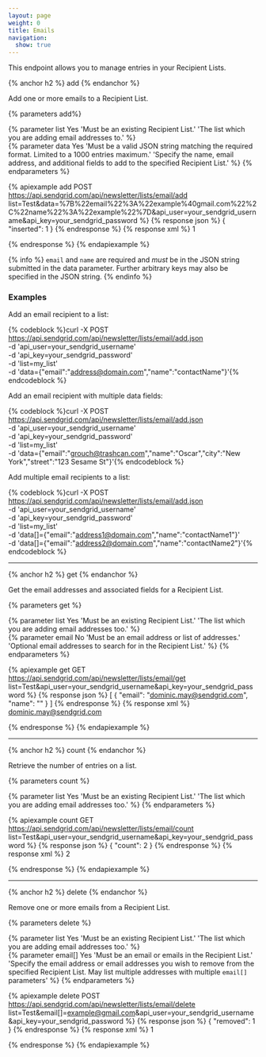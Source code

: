 ```yaml
---
layout: page
weight: 0
title: Emails
navigation:
  show: true
---
```


This endpoint allows you to manage entries in your Recipient Lists.

{% anchor h2 %}
add 
{% endanchor %}

Add one or more emails to a Recipient List.

{% parameters add%} 
  
  {% parameter list Yes 'Must be an existing Recipient List.' 'The list which you are adding email addresses to.' %}  
  {% parameter data Yes 'Must be a valid JSON string matching the required format. Limited to a 1000 entries maximum.' 'Specify the name, email address, and additional fields to add to the specified Recipient List.' %}
{% endparameters %}

{% apiexample add POST https://api.sendgrid.com/api/newsletter/lists/email/add list=Test&data=%7B%22email%22%3A%22example%40gmail.com%22%2C%22name%22%3A%22example%22%7D&api_user=your_sendgrid_username&api_key=your_sendgrid_password %}
  {% response json %}
{
  "inserted": 1
}
  {% endresponse %}
  {% response xml %}
<result>
   <inserted>1</inserted>
</result>

  {% endresponse %}
{% endapiexample %}

{% info %}
<code>email</code> and <code>name</code> are required and <em>must</em> be in the JSON string submitted in the data parameter. Further arbitrary keys may also be specified in the JSON string.
{% endinfo %}

### Examples

Add an email recipient to a list:

{% codeblock %}curl -X POST https://api.sendgrid.com/api/newsletter/lists/email/add.json \
     -d 'api_user=your_sendgrid_username' \
     -d 'api_key=your_sendgrid_password' \
     -d 'list=my_list' \
     -d 'data={"email":"address@domain.com","name":"contactName"}'{% endcodeblock %}

Add an email recipient with multiple data fields:

{% codeblock %}curl -X POST https://api.sendgrid.com/api/newsletter/lists/email/add.json \
     -d 'api_user=your_sendgrid_username' \
     -d 'api_key=your_sendgrid_password' \
     -d 'list=my_list' \
     -d 'data={"email":"grouch@trashcan.com","name":"Oscar","city":"New York","street":"123 Sesame St"}'{% endcodeblock %}

Add multiple email recipients to a list:

{% codeblock %}curl -X POST https://api.sendgrid.com/api/newsletter/lists/email/add.json \
     -d 'api_user=your_sendgrid_username' \
     -d 'api_key=your_sendgrid_password' \
     -d 'list=my_list' \
     -d 'data[]={"email":"address1@domain.com","name":"contactName1"}' \
     -d 'data[]={"email":"address2@domain.com","name":"contactName2"}'{% endcodeblock %}

* * * * *

{% anchor h2 %}
get 
{% endanchor %}

Get the email addresses and associated fields for a Recipient List.

{% parameters get %} 
  
  {% parameter list Yes 'Must be an existing Recipient List.' 'The list which you are adding email addresses too.' %}  
  {% parameter email No 'Must be an email address or list of addresses.' 'Optional email addresses to search for in the Recipient List.' %}
{% endparameters %}

{% apiexample get GET https://api.sendgrid.com/api/newsletter/lists/email/get list=Test&api_user=your_sendgrid_username&api_key=your_sendgrid_password %}
  {% response json %}
[
  {
    "email": "dominic.may@sendgrid.com",
    "name": ""
  }
]
  {% endresponse %}
  {% response xml %}
<emails>
   <email>
      <email>dominic.may@sendgrid.com</email>
      <name> </name>
   </email>
</emails>

  {% endresponse %}
{% endapiexample %}

* * * * *

{% anchor h2 %}
count 
{% endanchor %}

Retrieve the number of entries on a list.

{% parameters count %} 
  
  {% parameter list Yes 'Must be an existing Recipient List.' 'The list which you are adding email addresses too.' %}
{% endparameters %}

{% apiexample count GET https://api.sendgrid.com/api/newsletter/lists/email/count list=Test&api_user=your_sendgrid_username&api_key=your_sendgrid_password %}
  {% response json %}
{
  "count": 2
}
  {% endresponse %}
  {% response xml %}
<result>
   <count>2</count>
</result>

  {% endresponse %}
{% endapiexample %}

* * * * *

{% anchor h2 %}
delete 
{% endanchor %}

Remove one or more emails from a Recipient List.

{% parameters delete %} 
  
  {% parameter list Yes 'Must be an existing Recipient List.' 'The list which you are adding email addresses too.' %}  
  {% parameter email[] Yes 'Must be an email or emails in the Recipient List.' 'Specify the email address or email addresses you wish to remove from the specified Recipient List. May list multiple addresses with multiple <code>email[]</code> parameters' %}
{% endparameters %}

{% apiexample delete POST https://api.sendgrid.com/api/newsletter/lists/email/delete list=Test&email[]=example@gmail.com&api_user=your_sendgrid_username&api_key=your_sendgrid_password %}
  {% response json %}
{
  "removed": 1
}
  {% endresponse %}
  {% response xml %}
<result>
   <removed>1</removed>
</result>

  {% endresponse %}
{% endapiexample %}
